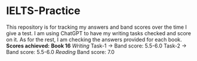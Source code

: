 # IELTS-Practice
This repository is for tracking my answers and band scores over the time I give a test. I am using ChatGPT to have my writing tasks checked and score on it. As for the rest, I am checking the answers provided for each book.
**Scores achieved:**
**Book 16**
*Writing* 
Task-1 -> Band score: 5.5-6.0
Task-2 -> Band score: 5.5-6.0
*Reading*
Band score: 7.0
